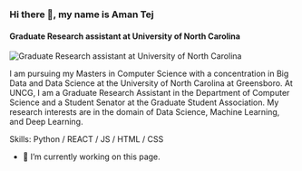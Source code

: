 ### Hi there 👋, my name is Aman Tej 
#### Graduate Research assistant at University of North Carolina
![Graduate Research assistant at University of North Carolina](https://amantej.github.io/)

I am pursuing my Masters in Computer Science with a concentration in Big Data and Data Science at the University of North Carolina at Greensboro. At UNCG, I am a Graduate Research Assistant in the Department of Computer Science and a Student Senator at the Graduate Student Association. My research interests are in the domain of Data Science, Machine Learning, and Deep Learning.

Skills: Python / REACT / JS / HTML / CSS

- 🔭 I’m currently working on this page. 





<!--
**Amantej/amantej** is a ✨ _special_ ✨ repository because its `README.md` (this file) appears on your GitHub profile.

Here are some ideas to get you started:

- 🔭 I’m currently working on ...
- 🌱 I’m currently learning ...
- 👯 I’m looking to collaborate on ...
- 🤔 I’m looking for help with ...
- 💬 Ask me about ...
- 📫 How to reach me: ...
- 😄 Pronouns: ...
- ⚡ Fun fact: ...
-->

